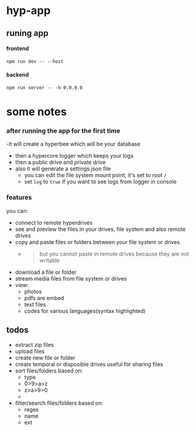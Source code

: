 # hyp-app

## runing app

#### frontend
```shell
npm run dev -- --host
```

#### backend
```shell
npm run server -- -h 0.0.0.0
```

# some notes

### after running the app for the first time
  -it will create a hyperbee which will be your database
  - then a hypercore logger which keeps your logs
  - then a public drive and private drive
  - also it will generate a settings.json file
     - you can edit the file system mount point, it's set to root `/`
     - set `log` to `true` if you want to see logs from logger in console
### features
you can:

- connect to remote hyperdrives
- see and preview the files in your drives, file system and also remote drives
- copy and paste files or folders between your file system or drives
  - > but you cannot paste in remote drives because they are not writable
- download a file or folder
- stream media files from file system or drives
- view:
   - photos
   - pdfs are embed
   - text files
   - codes for various languages(syntax highlighted)
   

## todos
- extract zip files
- upload files
- create new file or folder
- create temporal or disposible drives useful for sharing files
- sort files/folders based on:
  - type
  - 0>9>a>z
  - z>a>9>0
  - 
- filter/search files/folders based on:
  - regex
  - name
  - ext
